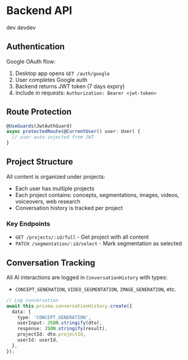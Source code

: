 # Backend API
dev devdev
## Authentication

Google OAuth flow:

1. Desktop app opens `GET /auth/google`
2. User completes Google auth
3. Backend returns JWT token (7 days expiry)
4. Include in requests: `Authorization: Bearer <jwt-token>`

## Route Protection

```typescript
@UseGuards(JwtAuthGuard)
async protectedRoute(@CurrentUser() user: User) {
  // user auto-injected from JWT
}
```

## Project Structure

All content is organized under projects:

- Each user has multiple projects
- Each project contains: concepts, segmentations, images, videos, voiceovers, web research
- Conversation history is tracked per project

### Key Endpoints

- `GET /projects/:id/full` - Get project with all content
- `PATCH /segmentation/:id/select` - Mark segmentation as selected

## Conversation Tracking

All AI interactions are logged in `ConversationHistory` with types:

- `CONCEPT_GENERATION`, `VIDEO_SEGMENTATION`, `IMAGE_GENERATION`, etc.

```typescript
// Log conversation
await this.prisma.conversationHistory.create({
  data: {
    type: 'CONCEPT_GENERATION',
    userInput: JSON.stringify(dto),
    response: JSON.stringify(result),
    projectId: dto.projectId,
    userId: userId,
  },
});
```
